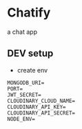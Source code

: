 # Chatify
a chat app


## DEV setup

- create env

```
MONGODB_URI=
PORT=
JWT_SECRET=
CLOUDINARY_CLOUD_NAME=
CLOUDINARY_API_KEY=
CLOUDINARY_API_SECRET=
NODE_ENV=
```

